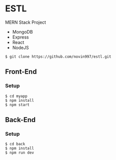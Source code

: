 # ESTL
MERN Stack Project
* MongoDB
* Express
* React
* NodeJS
```
$ git clone https://github.com/novin997/estl.git
```
## Front-End
### Setup
```
$ cd myapp
$ npm install
$ npm start
```
## Back-End
### Setup
```
$ cd back
$ npm install
$ npm run dev
```
